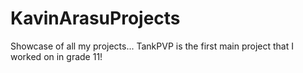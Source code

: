 # KavinArasuProjects
Showcase of all my projects...
TankPVP is the first main project that I worked on in grade 11!
